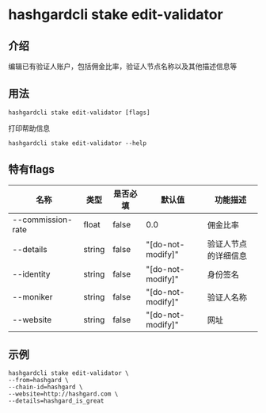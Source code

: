# hashgardcli stake edit-validator

## 介绍

编辑已有验证人账户，包括佣金比率，验证人节点名称以及其他描述信息等

## 用法

```
hashgardcli stake edit-validator [flags] 
```

打印帮助信息
```
hashgardcli stake edit-validator --help
```

## 特有flags

| 名称                | 类型   | 是否必填 | 默认值   | 功能描述         |
| --------------------| -----  | -------- | ------------------ | ------------------------------------------------------------------- |
| --commission-rate   | float  | false    | 0.0                | 佣金比率 |
| --details           | string | false    | "[do-not-modify]"  | 验证人节点的详细信息 |
| --identity          | string | false    | "[do-not-modify]"  | 身份签名 |
| --moniker           | string | false    | "[do-not-modify]"  | 验证人名称 |
| --website           | string | false    | "[do-not-modify]"  | 网址 |

## 示例

```shell
hashgardcli stake edit-validator \
--from=hashgard \
--chain-id=hashgard \
--website=http://hashgard.com \
--details=hashgard_is_great
```
